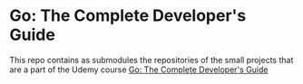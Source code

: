 # Go: The Complete Developer's Guide

This repo contains as submodules the repositories of the small projects that are a part of the Udemy course [Go: The Complete Developer's Guide](https://www.udemy.com/course/go-the-complete-developers-guide/)
